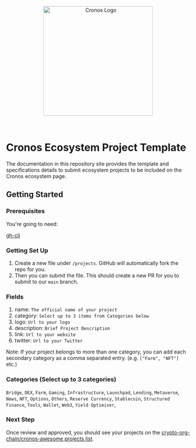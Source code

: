 <br />
<p align="center">
  <img src="./docs/assets/cronos.svg" alt="Cronos Logo" width="300">
</p>
<br />

# Cronos Ecosystem Project Template

The documentation in this repository site provides the template and specifications details to submit ecosystem projects to be included on the Cronos ecosystem page.

## Getting Started

### Prerequisites

You're going to need:

[gh-cli](https://cli.github.com/)

### Getting Set Up

1. Create a new file under `/projects`. GitHub will automatically fork the repo for you.
2. Then you can submit the file. This should create a new PR for you to submit to our `main` branch.


### Fields 
1. name: `The official name of your project`
2. category: `Select up to 3 items from Categories below`
3. logo: `Url to your logo`
4. description: `Brief Project Description`
5. link: `Url to your website`
6. twitter: `Url to your Twitter`

Note: If your project belongs to more than one category, you can add each secondary category as a comma separated entry. (e.g. `["Farm", "NFT"]` etc.)

### Categories (Select up to 3 categories)
`Bridge`,
`DEX`,
`Farm`,
`Gaming`,
`Infrastructure`,
`Launchpad`,
`Lending`,
`Metaverse`,
`News`,
`NFT`,
`Options`,
`Others`,
`Reserve Currency`,
`Stablecoin`,
`Structured Finance`,
`Tools`,
`Wallet`,
`Web3`,
`Yield Optimiser`,

### Next Step

Once review and approved, you should see your projects on the [crypto-org-chain/cronos-awesome projects list](https://github.com/crypto-org-chain/cronos-awesome/tree/main/projects).
